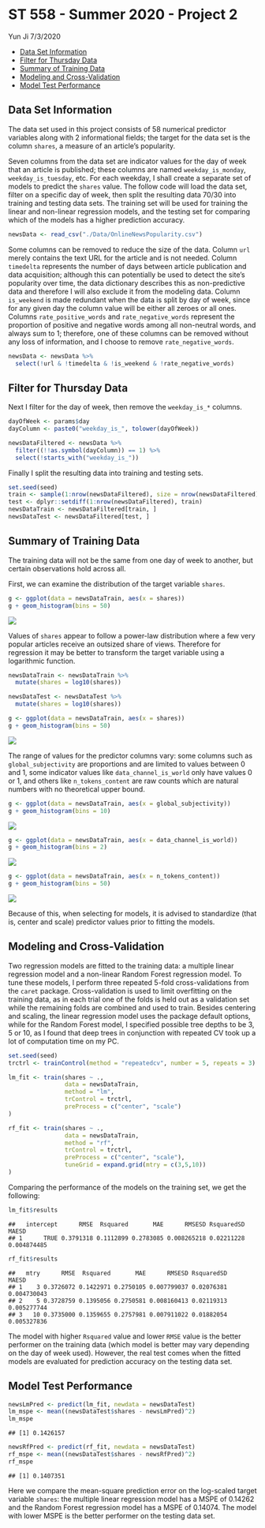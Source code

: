 ST 558 - Summer 2020 - Project 2
================
Yun Ji
7/3/2020

  - [Data Set Information](#data-set-information)
  - [Filter for Thursday Data](#filter-for-thursday-data)
  - [Summary of Training Data](#summary-of-training-data)
  - [Modeling and Cross-Validation](#modeling-and-cross-validation)
  - [Model Test Performance](#model-test-performance)

## Data Set Information

The data set used in this project consists of 58 numerical predictor
variables along with 2 informational fields; the target for the data set
is the column `shares`, a measure of an article’s popularity.

Seven columns from the data set are indicator values for the day of week
that an article is published; these columns are named
`weekday_is_monday`, `weekday_is_tuesday`, etc. For each weekday, I
shall create a separate set of models to predict the `shares` value. The
follow code will load the data set, filter on a specific day of week,
then split the resulting data 70/30 into training and testing data sets.
The training set will be used for training the linear and non-linear
regression models, and the testing set for comparing which of the models
has a higher prediction accuracy.

``` r
newsData <- read_csv("./Data/OnlineNewsPopularity.csv")
```

Some columns can be removed to reduce the size of the data. Column `url`
merely contains the text URL for the article and is not needed. Column
`timedelta` represents the number of days between article publication
and data acquisition; although this can potentially be used to detect
the site’s popularity over time, the data dictionary describes this as
non-predictive data and therefore I will also exclude it from the
modeling data. Column `is_weekend` is made redundant when the data is
split by day of week, since for any given day the column value will be
either all zeroes or all ones. Columns `rate_positive_words` and
`rate_negative_words` represent the proportion of positive and negative
words among all non-neutral words, and always sum to 1; therefore, one
of these columns can be removed without any loss of information, and I
choose to remove `rate_negative_words`.

``` r
newsData <- newsData %>%
  select(!url & !timedelta & !is_weekend & !rate_negative_words)
```

## Filter for Thursday Data

Next I filter for the day of week, then remove the `weekday_is_*`
columns.

``` r
dayOfWeek <- params$day
dayColumn <- paste0("weekday_is_", tolower(dayOfWeek))

newsDataFiltered <- newsData %>%
  filter((!!as.symbol(dayColumn)) == 1) %>%
  select(!starts_with("weekday_is_"))
```

Finally I split the resulting data into training and testing sets.

``` r
set.seed(seed)
train <- sample(1:nrow(newsDataFiltered), size = nrow(newsDataFiltered)*0.7)
test <- dplyr::setdiff(1:nrow(newsDataFiltered), train)
newsDataTrain <- newsDataFiltered[train, ]
newsDataTest <- newsDataFiltered[test, ]
```

## Summary of Training Data

The training data will not be the same from one day of week to another,
but certain observations hold across all.

First, we can examine the distribution of the target variable `shares`.

``` r
g <- ggplot(data = newsDataTrain, aes(x = shares))
g + geom_histogram(bins = 50)
```

![](ThursdayAnalysis_files/figure-gfm/shares%20histogram-1.png)<!-- -->

Values of `shares` appear to follow a power-law distribution where a few
very popular articles receive an outsized share of views. Therefore for
regression it may be better to transform the target variable using a
logarithmic function.

``` r
newsDataTrain <- newsDataTrain %>%
  mutate(shares = log10(shares))

newsDataTest <- newsDataTest %>%
  mutate(shares = log10(shares))

g <- ggplot(data = newsDataTrain, aes(x = shares))
g + geom_histogram(bins = 50)
```

![](ThursdayAnalysis_files/figure-gfm/target%20transformation-1.png)<!-- -->

The range of values for the predictor columns vary: some columns such as
`global_subjectivity` are proportions and are limited to values between
0 and 1, some indicator values like `data_channel_is_world` only have
values 0 or 1, and others like `n_tokens_content` are raw counts which
are natural numbers with no theoretical upper bound.

``` r
g <- ggplot(data = newsDataTrain, aes(x = global_subjectivity))
g + geom_histogram(bins = 10)
```

![](ThursdayAnalysis_files/figure-gfm/predictor%20histograms-1.png)<!-- -->

``` r
g <- ggplot(data = newsDataTrain, aes(x = data_channel_is_world))
g + geom_histogram(bins = 2)
```

![](ThursdayAnalysis_files/figure-gfm/predictor%20histograms-2.png)<!-- -->

``` r
g <- ggplot(data = newsDataTrain, aes(x = n_tokens_content))
g + geom_histogram(bins = 50)
```

![](ThursdayAnalysis_files/figure-gfm/predictor%20histograms-3.png)<!-- -->

Because of this, when selecting for models, it is advised to standardize
(that is, center and scale) predictor values prior to fitting the
models.

## Modeling and Cross-Validation

Two regression models are fitted to the training data: a multiple linear
regression model and a non-linear Random Forest regression model. To
tune these models, I perform three repeated 5-fold cross-validations
from the `caret` package. Cross-validation is used to limit overfitting
on the training data, as in each trial one of the folds is held out as a
validation set while the remaining folds are combined and used to train.
Besides centering and scaling, the linear regression model uses the
package default options, while for the Random Forest model, I specified
possible tree depths to be 3, 5 or 10, as I found that deep trees in
conjunction with repeated CV took up a lot of computation time on my PC.

``` r
set.seed(seed)
trctrl <- trainControl(method = "repeatedcv", number = 5, repeats = 3)

lm_fit <- train(shares ~ ., 
                data = newsDataTrain, 
                method = "lm",
                trControl = trctrl,
                preProcess = c("center", "scale")
)

rf_fit <- train(shares ~ ., 
                data = newsDataTrain, 
                method = "rf",
                trControl = trctrl,
                preProcess = c("center", "scale"),
                tuneGrid = expand.grid(mtry = c(3,5,10))
)
```

Comparing the performance of the models on the training set, we get the
following:

``` r
lm_fit$results
```

    ##   intercept      RMSE  Rsquared       MAE      RMSESD RsquaredSD       MAESD
    ## 1      TRUE 0.3791318 0.1112899 0.2783085 0.008265218 0.02211228 0.004874485

``` r
rf_fit$results
```

    ##   mtry      RMSE  Rsquared       MAE      RMSESD RsquaredSD       MAESD
    ## 1    3 0.3726072 0.1422971 0.2750105 0.007799037 0.02076381 0.004730043
    ## 2    5 0.3728759 0.1395056 0.2750581 0.008160413 0.02119313 0.005277744
    ## 3   10 0.3735000 0.1359655 0.2757981 0.007911022 0.01882054 0.005327836

The model with higher `Rsquared` value and lower `RMSE` value is the
better performer on the training data (which model is better may vary
depending on the day of week used). However, the real test comes when
the fitted models are evaluated for prediction accuracy on the testing
data set.

## Model Test Performance

``` r
newsLmPred <- predict(lm_fit, newdata = newsDataTest)
lm_mspe <- mean((newsDataTest$shares - newsLmPred)^2)
lm_mspe
```

    ## [1] 0.1426157

``` r
newsRfPred <- predict(rf_fit, newdata = newsDataTest)
rf_mspe <- mean((newsDataTest$shares - newsRfPred)^2)
rf_mspe
```

    ## [1] 0.1407351

Here we compare the mean-square prediction error on the log-scaled
target variable `shares`: the multiple linear regression model has a
MSPE of 0.14262 and the Random Forest regression model has a MSPE of
0.14074. The model with lower MSPE is the better performer on the
testing data set.
